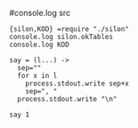 #console.log src

    {silon,KOD} =require "./silon"
    console.log silon.okTables
    console.log KOD

    say = (l...) ->
      sep=""
      for x in l
        process.stdout.write sep+x
        sep=", "
      process.stdout.write "\n" 

    say 1

